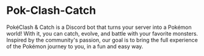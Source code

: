 # Pok-Clash-Catch
PokéClash &amp; Catch is a Discord bot that turns your server into a Pokémon world! With it, you can catch, evolve, and battle with your favorite monsters. Inspired by the community's passion, our goal is to bring the full experience of the Pokémon journey to you, in a fun and easy way.
